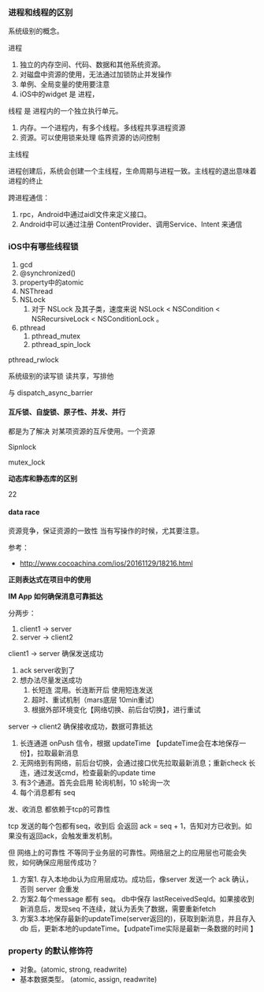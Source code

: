 ### 进程和线程的区别

系统级别的概念。


进程
1. 独立的内存空间、代码、数据和其他系统资源。
2. 对磁盘中资源的使用，无法通过加锁防止并发操作
3. 单例、全局变量的使用要注意
4. iOS中的widget 是 进程，

线程 是 进程内的一个独立执行单元。
1. 内存。一个进程内，有多个线程。多线程共享进程资源
2. 资源。可以使用锁来处理 临界资源的访问控制
   
主线程

进程创建后，系统会创建一个主线程，生命周期与进程一致。主线程的退出意味着进程的终止

跨进程通信：
1. rpc，Android中通过aidl文件来定义接口。
2. Android中可以通过注册 ContentProvider、调用Service、Intent 来通信

### iOS中有哪些线程锁
1. gcd
3. @synchronized()
4. property中的atomic
5. NSThread
6. NSLock
    1. 对于 NSLock 及其子类，速度来说 NSLock < NSCondition < NSRecursiveLock < NSConditionLock 。
7. pthread 
    1. pthread_mutex
    2. pthread_spin_lock

pthread_rwlock

系统级别的读写锁  读共享，写排他

与 dispatch_async_barrier 

#### 互斥锁、自旋锁、原子性、并发、并行

都是为了解决 对某项资源的互斥使用。一个资源 

Sipnlock

mutex_lock

**动态库和静态库的区别**

22


#### data race

资源竞争，保证资源的一致性 当有写操作的时候，尤其要注意。

参考：
- http://www.cocoachina.com/ios/20161129/18216.html

**正则表达式在项目中的使用**


**IM App 如何确保消息可靠抵达**

分两步：
1. client1 -> server
2. server -> client2

client1 -> server 确保发送成功

1. ack server收到了
2. 想办法尽量发送成功
    1. 长短连 混用。长连断开后 使用短连发送
    2. 超时、重试机制（mars底层 10min重试）
    3. 根据外部环境变化【网络切换、前后台切换】，进行重试
   
server -> client2 确保接收成功，数据可靠抵达

1. 长连通道 onPush 信令，根据 updateTime 【updateTime会在本地保存一份】，拉取最新消息
2. 无网络到有网络，前后台切换，会通过接口优先拉取最新消息；重新check 长连，通过发送cmd，检查最新的update time
3. 有3个通道。首先会启用 轮询机制，10 s轮询一次
4. 每个消息都有 seq

发、收消息 都依赖于tcp的可靠性

tcp 发送的每个包都有seq，收到后 会返回 ack = seq + 1，告知对方已收到。如果没有返回ack，会触发重发机制。

但 网络上的可靠性 不等同于业务层的可靠性。网络层之上的应用层也可能会失败，如何确保应用层传成功？
1. 方案1. 存入本地db认为应用层成功。成功后，像server 发送一个 ack 确认，否则 server 会重发
2. 方案2.每个message 都有 seq。 db中保存 lastReceivedSeqId。如果接收到新消息后，发现seq 不连续，就认为丢失了数据，需要重新fetch
3. 方案3.本地保存最新的updateTime(server返回的)，获取到新消息，并且存入 db 后，更新本地的updateTime。【udpateTime实际是最新一条数据的时间 】 


### property 的默认修饰符
- 对象。(atomic, strong, readwrite)
- 基本数据类型。  (atomic, assign, readwrite)
